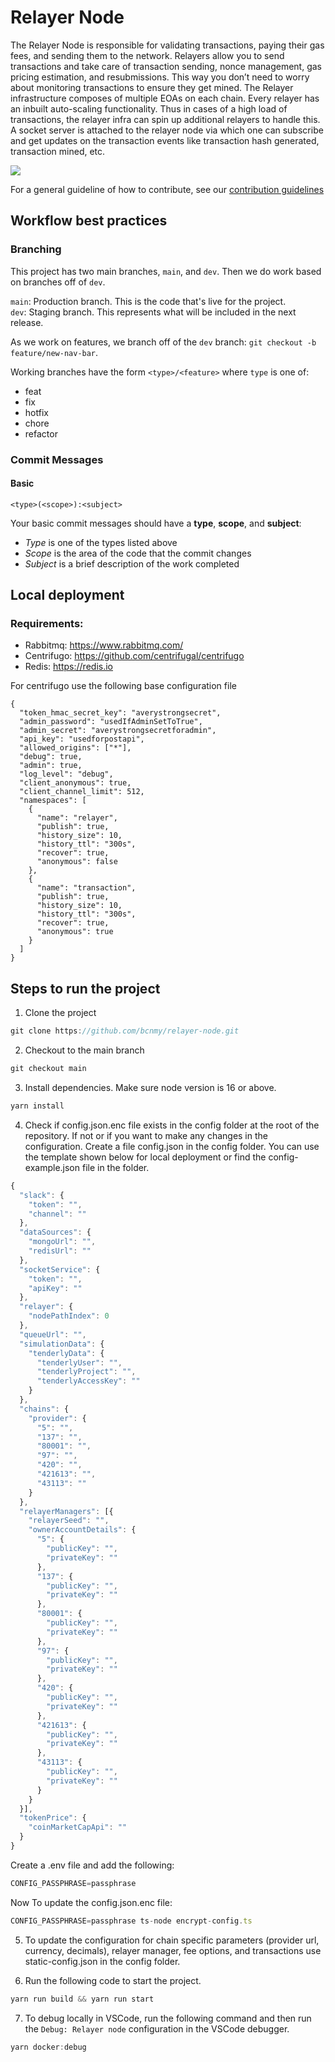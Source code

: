 # Relayer Node

The Relayer Node is responsible for validating transactions, paying their gas fees, and sending them to the network.
Relayers allow you to send transactions and take care of transaction sending, nonce management, gas pricing estimation, and resubmissions. This way you don’t need to worry about monitoring transactions to ensure they get mined.
The Relayer infrastructure composes of multiple EOAs on each chain. Every relayer has an inbuilt auto-scaling functionality. Thus in cases of a high load of transactions, the relayer infra can spin up additional relayers to handle this. A socket server is attached to the relayer node via which one can subscribe and get updates on the transaction events like transaction hash generated, transaction mined, etc.

<div>
    <a href="https://opensource.org/licenses/GPL-3.0"><img src="https://img.shields.io/badge/license-GPL--v3-blueviolet"/></a>
</div>

For a general guideline of how to contribute, see our [contribution guidelines](./contributing.md)

## Workflow best practices

### Branching

This project has two main branches, `main`, and `dev`. Then we do work based on branches off of `dev`.

`main`: Production branch. This is the code that's live for the project.  
`dev`: Staging branch. This represents what will be included in the next release.

As we work on features, we branch off of the `dev` branch: `git checkout -b feature/new-nav-bar`.

Working branches have the form `<type>/<feature>` where `type` is one of:

- feat
- fix
- hotfix
- chore
- refactor

### Commit Messages

#### Basic

`<type>(<scope>):<subject>`

Your basic commit messages should have a **type**, **scope**, and **subject**:

- _Type_ is one of the types listed above
- _Scope_ is the area of the code that the commit changes
- _Subject_ is a brief description of the work completed


## Local deployment 

### Requirements:

- Rabbitmq: https://www.rabbitmq.com/
- Centrifugo: https://github.com/centrifugal/centrifugo
- Redis: https://redis.io

For centrifugo use the following base configuration file
```
{
  "token_hmac_secret_key": "averystrongsecret",
  "admin_password": "usedIfAdminSetToTrue",
  "admin_secret": "averystrongsecretforadmin",
  "api_key": "usedforpostapi",
  "allowed_origins": ["*"],
  "debug": true,
  "admin": true,
  "log_level": "debug",
  "client_anonymous": true,
  "client_channel_limit": 512,
  "namespaces": [
    {
      "name": "relayer",
      "publish": true,
      "history_size": 10,
      "history_ttl": "300s",
      "recover": true,
      "anonymous": false
    },
    {
      "name": "transaction",
      "publish": true,
      "history_size": 10,
      "history_ttl": "300s",
      "recover": true,
      "anonymous": true
    }
  ]
}
```

## Steps to run the project

1. Clone the project

```jsx
git clone https://github.com/bcnmy/relayer-node.git
```

2. Checkout to the main branch

```jsx
git checkout main
```

3. Install dependencies. Make sure node version is 16 or above.
```jsx
yarn install
```

4. Check if config.json.enc file exists in the config folder at the root of the repository. If not or if you want to make any changes in the configuration. Create a file config.json in the config folder. You can use the template shown below for local deployment or find the config-example.json file in the folder.

```jsx
{
  "slack": {
    "token": "",
    "channel": ""
  },
  "dataSources": {
    "mongoUrl": "",
    "redisUrl": ""
  },
  "socketService": {
    "token": "",
    "apiKey": ""
  },
  "relayer": {
    "nodePathIndex": 0
  },
  "queueUrl": "",
  "simulationData": {
    "tenderlyData": {
      "tenderlyUser": "",
      "tenderlyProject": "",
      "tenderlyAccessKey": ""
    }
  },
  "chains": {
    "provider": {
      "5": "",
      "137": "",
      "80001": "",
      "97": "",
      "420": "",
      "421613": "",
      "43113": ""
    }
  },
  "relayerManagers": [{
    "relayerSeed": "",
    "ownerAccountDetails": {
      "5": {
        "publicKey": "",
        "privateKey": ""
      },
      "137": {
        "publicKey": "",
        "privateKey": ""
      },
      "80001": {
        "publicKey": "",
        "privateKey": ""
      },
      "97": {
        "publicKey": "",
        "privateKey": ""
      },
      "420": {
        "publicKey": "",
        "privateKey": ""
      },
      "421613": {
        "publicKey": "",
        "privateKey": ""
      },
      "43113": {
        "publicKey": "",
        "privateKey": ""
      }
    }
  }],
  "tokenPrice": {
    "coinMarketCapApi": ""
  }
}


```
Create a .env file and add the following:

```jsx
CONFIG_PASSPHRASE=passphrase
```

Now To update the config.json.enc file: 

```jsx
CONFIG_PASSPHRASE=passphrase ts-node encrypt-config.ts
```

5. To update the configuration for chain specific parameters (provider url, currency, decimals), relayer manager, fee options, and transactions use static-config.json in the config folder.  

6. Run the following code to start the project.
```jsx
yarn run build && yarn run start
```

7. To debug locally in VSCode, run the following command and then run the `Debug: Relayer node` configuration in the VSCode debugger.
```jsx
yarn docker:debug
```

